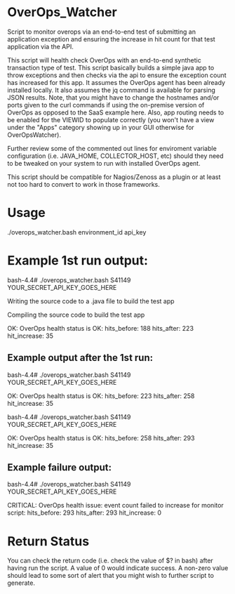 # OverOps_Watcher

Script to monitor overops via an end-to-end test of submitting an application exception and ensuring the increase in hit count for that test application via the API. 

This script will health check OverOps with an end-to-end synthetic transaction type of test.  This script basically builds a simple java app to throw exceptions and then checks via the api to ensure the exception count has increased for this app. It assumes the OverOps agent has been already installed locally. It also assumes the jq command is available for parsing JSON results.  Note, that you might have to change the hostnames and/or ports given to the curl commands if using the on-premise version of OverOps as opposed to the SaaS example here.  Also, app routing needs to be enabled for the VIEWID to populate correctly (you won't have a view under the "Apps" category showing up in your GUI otherwise for OverOpsWatcher).

Further review some of the commented out lines for enviroment variable configuration (i.e. JAVA_HOME, COLLECTOR_HOST, etc) should they need to be tweaked on your system to run with installed OverOps agent. 

This script should be compatible for Nagios/Zenoss as a plugin or at least not too hard to convert to work in those frameworks.

# Usage
   ./overops_watcher.bash environment_id api_key


# Example 1st run output:

bash-4.4# ./overops_watcher.bash S41149 YOUR_SECRET_API_KEY_GOES_HERE

Writing the source code to a .java file to build the test app

Compiling the source code to build the test app

OK: OverOps health status is OK: hits_before: 188 hits_after: 223 hit_increase: 35

## Example output after the 1st run:

bash-4.4# ./overops_watcher.bash S41149 YOUR_SECRET_API_KEY_GOES_HERE

OK: OverOps health status is OK: hits_before: 223 hits_after: 258 hit_increase: 35

bash-4.4# ./overops_watcher.bash S41149 YOUR_SECRET_API_KEY_GOES_HERE

OK: OverOps health status is OK: hits_before: 258 hits_after: 293 hit_increase: 35

## Example failure output:

bash-4.4# ./overops_watcher.bash S41149 YOUR_SECRET_API_KEY_GOES_HERE

CRITICAL: OverOps health issue: event count failed to increase for monitor script: hits_before: 293 hits_after: 293 hit_increase: 0



# Return Status

You can check the return code (i.e. check the value of $? in bash) after having run the script. A value of 0 would indicate success.  A non-zero value should lead to some sort of alert that you might wish to further script to generate.    

